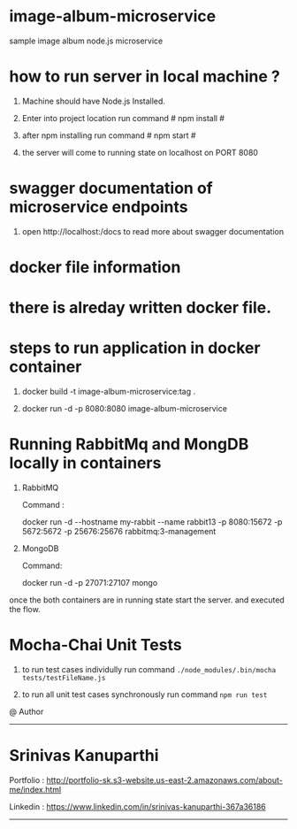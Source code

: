 

# image-album-microservice
sample image album node.js microservice

# how to run server in local machine ?

1. Machine should have Node.js Installed.

2. Enter into project location run command   # npm install #

3. after npm installing run command    # npm start #

4. the server will come to running state on localhost on PORT 8080



# swagger documentation of microservice endpoints

1. open http://localhost:/docs to read more about swagger documentation


# docker file information

# there is alreday written docker file.

# steps to run application in docker container

 1. docker build -t image-album-microservice:tag .

 2. docker run -d -p 8080:8080 image-album-microservice


 # Running RabbitMq and MongDB locally in containers
 
 1. RabbitMQ 

    Command :
    
     docker run -d --hostname my-rabbit --name rabbit13 -p 8080:15672 -p 5672:5672 -p 25676:25676 rabbitmq:3-management

 2. MongoDB

    Command:

     docker run -d -p 27071:27107 mongo

  once the both containers are in running state start the server. and executed the flow.


  # Mocha-Chai Unit Tests

   1. to run test cases individully run command `./node_modules/.bin/mocha tests/testFileName.js`

   2. to run all unit test cases synchronously run command `npm run test`
   
   
   
@ Author

****
# Srinivas Kanuparthi

Portfolio : http://portfolio-sk.s3-website.us-east-2.amazonaws.com/about-me/index.html

Linkedin  :  https://www.linkedin.com/in/srinivas-kanuparthi-367a36186

****

